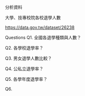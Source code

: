 分析資料

大學、技專校院各校退學人數

https://data.gov.tw/dataset/26238


Questions
Q1. 全國各退學種類與人數？

Q2. 各學校退學率？

Q3. 男女退學人數比較？

Q4. 公私立退學率？

Q5. 各學年度退學率？

Q6. 
